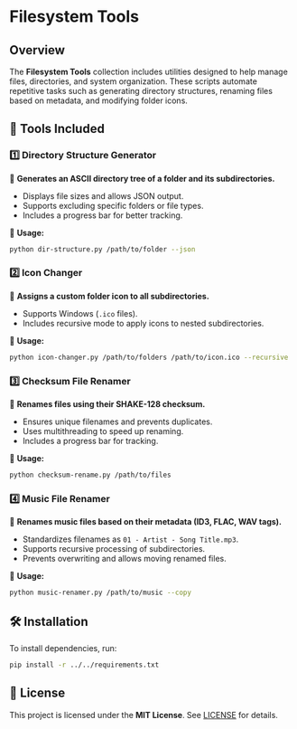 # Filesystem Tools

## Overview
The **Filesystem Tools** collection includes utilities designed to help manage files, directories, and system organization. These scripts automate repetitive tasks such as generating directory structures, renaming files based on metadata, and modifying folder icons.

## 📂 Tools Included

### **1️⃣ Directory Structure Generator**
📌 **Generates an ASCII directory tree of a folder and its subdirectories.**
- Displays file sizes and allows JSON output.
- Supports excluding specific folders or file types.
- Includes a progress bar for better tracking.

📍 **Usage:**
```bash
python dir-structure.py /path/to/folder --json
```

### **2️⃣ Icon Changer**
📌 **Assigns a custom folder icon to all subdirectories.**
- Supports Windows (`.ico` files).
- Includes recursive mode to apply icons to nested subdirectories.

📍 **Usage:**
```bash
python icon-changer.py /path/to/folders /path/to/icon.ico --recursive
```

### **3️⃣ Checksum File Renamer**
📌 **Renames files using their SHAKE-128 checksum.**
- Ensures unique filenames and prevents duplicates.
- Uses multithreading to speed up renaming.
- Includes a progress bar for tracking.

📍 **Usage:**
```bash
python checksum-rename.py /path/to/files
```

### **4️⃣ Music File Renamer**
📌 **Renames music files based on their metadata (ID3, FLAC, WAV tags).**
- Standardizes filenames as `01 - Artist - Song Title.mp3`.
- Supports recursive processing of subdirectories.
- Prevents overwriting and allows moving renamed files.

📍 **Usage:**
```bash
python music-renamer.py /path/to/music --copy
```

## 🛠 Installation
To install dependencies, run:
```bash
pip install -r ../../requirements.txt
```

## 📜 License
This project is licensed under the **MIT License**. See [LICENSE](../../LICENSE) for details.
